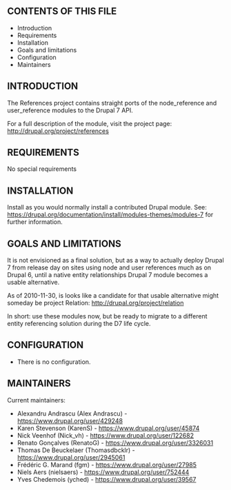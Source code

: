 CONTENTS OF THIS FILE
---------------------
   
 * Introduction
 * Requirements
 * Installation
 * Goals and limitations
 * Configuration
 * Maintainers


INTRODUCTION
------------

The References project contains straight ports of the node_reference and
user_reference modules to the Drupal 7 API.

For a full description of the module, visit the project page:
http://drupal.org/project/references


REQUIREMENTS
------------

No special requirements


INSTALLATION
------------

Install as you would normally install a contributed Drupal module. See:
https://drupal.org/documentation/install/modules-themes/modules-7 for further
information.

GOALS AND LIMITATIONS
---------------------
  
It is not envisioned as a final solution, but as a way to actually deploy 
Drupal 7 from release day on sites using node and user references much as on 
Drupal 6, until a native entity relationships Drupal 7 module becomes a usable 
alternative.

As of 2010-11-30, is looks like a candidate for that usable alternative might
someday be project Relation: 
  http://drupal.org/project/relation

In short: use these modules now, but be ready to migrate to a different entity
referencing solution during the D7 life cycle.


CONFIGURATION
-------------

 * There is no configuration.


MAINTAINERS
-----------

Current maintainers:
 * Alexandru Andrascu (Alex Andrascu) - https://www.drupal.org/user/429248
 * Karen Stevenson (KarenS) - https://www.drupal.org/user/45874
 * Nick Veenhof (Nick_vh) - https://www.drupal.org/user/122682
 * Renato Gonçalves (RenatoG) - https://www.drupal.org/user/3326031
 * Thomas De Beuckelaer (Thomasdbcklr) - https://www.drupal.org/user/2945061
 * Frédéric G. Marand (fgm) - https://www.drupal.org/user/27985
 * Niels Aers (nielsaers) - https://www.drupal.org/user/752444
 * Yves Chedemois (yched) - https://www.drupal.org/user/39567
